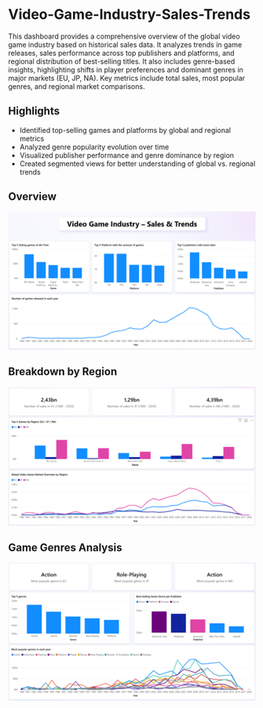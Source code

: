 # Video-Game-Industry-Sales-Trends

This dashboard provides a comprehensive overview of the global video game industry based on historical sales data. It analyzes trends in game releases, sales performance across top publishers and platforms, and regional distribution of best-selling titles. It also includes genre-based insights, highlighting shifts in player preferences and dominant genres in major markets (EU, JP, NA). Key metrics include total sales, most popular genres, and regional market comparisons.

## Highlights
- Identified top-selling games and platforms by global and regional metrics
- Analyzed genre popularity evolution over time
- Visualized publisher performance and genre dominance by region
- Created segmented views for better understanding of global vs. regional trends

## Overview
![1](images/1.png)

## Breakdown by Region
![2](images/2.png)

## Game Genres Analysis
![3](images/3.png)
